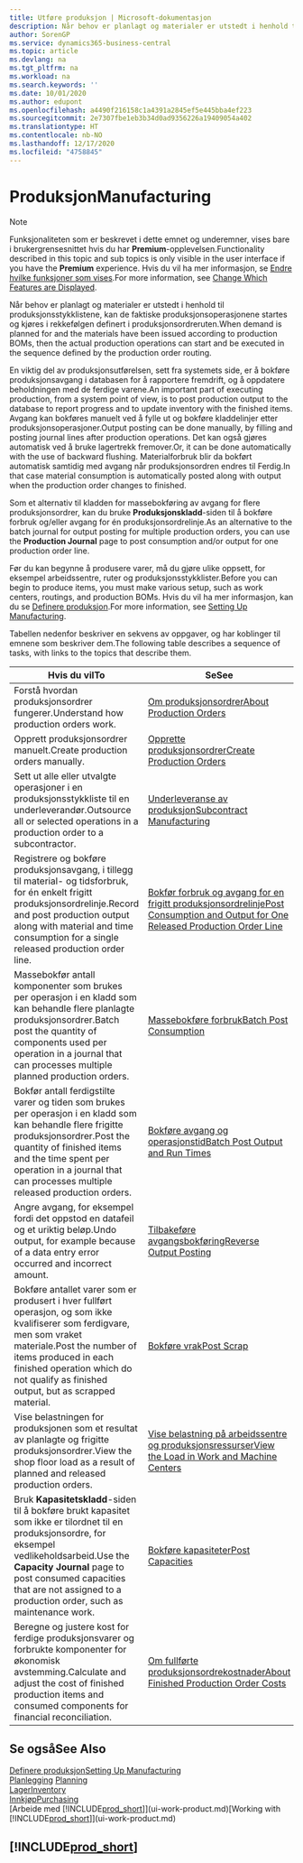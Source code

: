 ```yaml
---
title: Utføre produksjon | Microsoft-dokumentasjon
description: Når behov er planlagt og materialer er utstedt i henhold til produksjonsstykklistene, kan de faktiske produksjonsoperasjonene startes og kjøres i rekkefølgen definert i produksjonsordreruten.
author: SorenGP
ms.service: dynamics365-business-central
ms.topic: article
ms.devlang: na
ms.tgt_pltfrm: na
ms.workload: na
ms.search.keywords: ''
ms.date: 10/01/2020
ms.author: edupont
ms.openlocfilehash: a4490f216158c1a4391a2845ef5e445bba4ef223
ms.sourcegitcommit: 2e7307fbe1eb3b34d0ad9356226a19409054a402
ms.translationtype: HT
ms.contentlocale: nb-NO
ms.lasthandoff: 12/17/2020
ms.locfileid: "4758845"
---
```

# <a name="manufacturing"></a><span data-ttu-id="12a15-103">Produksjon</span><span class="sxs-lookup"><span data-stu-id="12a15-103">Manufacturing</span></span>
> [!NOTE]
> <span data-ttu-id="12a15-104">Funksjonaliteten som er beskrevet i dette emnet og underemner, vises bare i brukergrensesnittet hvis du har **Premium**-opplevelsen.</span><span class="sxs-lookup"><span data-stu-id="12a15-104">Functionality described in this topic and sub topics is only visible in the user interface if you have the **Premium** experience.</span></span> <span data-ttu-id="12a15-105">Hvis du vil ha mer informasjon, se [Endre hvilke funksjoner som vises](ui-experiences.md).</span><span class="sxs-lookup"><span data-stu-id="12a15-105">For more information, see [Change Which Features are Displayed](ui-experiences.md).</span></span>

<span data-ttu-id="12a15-106">Når behov er planlagt og materialer er utstedt i henhold til produksjonsstykklistene, kan de faktiske produksjonsoperasjonene startes og kjøres i rekkefølgen definert i produksjonsordreruten.</span><span class="sxs-lookup"><span data-stu-id="12a15-106">When demand is planned for and the materials have been issued according to production BOMs, then the actual production operations can start and be executed in the sequence defined by the production order routing.</span></span>  

<span data-ttu-id="12a15-107">En viktig del av produksjonsutførelsen, sett fra systemets side, er å bokføre produksjonsavgang i databasen for å rapportere fremdrift, og å oppdatere beholdningen med de ferdige varene.</span><span class="sxs-lookup"><span data-stu-id="12a15-107">An important part of executing production, from a system point of view, is to post production output to the database to report progress and to update inventory with the finished items.</span></span> <span data-ttu-id="12a15-108">Avgang kan bokføres manuelt ved å fylle ut og bokføre kladdelinjer etter produksjonsoperasjoner.</span><span class="sxs-lookup"><span data-stu-id="12a15-108">Output posting can be done manually, by filling and posting journal lines after production operations.</span></span> <span data-ttu-id="12a15-109">Det kan også gjøres automatisk ved å bruke lagertrekk fremover.</span><span class="sxs-lookup"><span data-stu-id="12a15-109">Or, it can be done automatically with the use of backward flushing.</span></span> <span data-ttu-id="12a15-110">Materialforbruk blir da bokført automatisk samtidig med avgang når produksjonsordren endres til Ferdig.</span><span class="sxs-lookup"><span data-stu-id="12a15-110">In that case material consumption is automatically posted along with output when the production order changes to finished.</span></span>  

<span data-ttu-id="12a15-111">Som et alternativ til kladden for massebokføring av avgang for flere produksjonsordrer, kan du bruke **Produksjonskladd**-siden til å bokføre forbruk og/eller avgang for én produksjonsordrelinje.</span><span class="sxs-lookup"><span data-stu-id="12a15-111">As an alternative to the batch journal for output posting for multiple production orders, you can use the **Production Journal** page to post consumption and/or output for one production order line.</span></span>

<span data-ttu-id="12a15-112">Før du kan begynne å produsere varer, må du gjøre ulike oppsett, for eksempel arbeidssentre, ruter og produksjonsstykklister.</span><span class="sxs-lookup"><span data-stu-id="12a15-112">Before you can begin to produce items, you must make various setup, such as work centers, routings, and production BOMs.</span></span> <span data-ttu-id="12a15-113">Hvis du vil ha mer informasjon, kan du se [Definere produksjon](production-configure-production-processes.md).</span><span class="sxs-lookup"><span data-stu-id="12a15-113">For more information, see [Setting Up Manufacturing](production-configure-production-processes.md).</span></span>

<span data-ttu-id="12a15-114">Tabellen nedenfor beskriver en sekvens av oppgaver, og har koblinger til emnene som beskriver dem.</span><span class="sxs-lookup"><span data-stu-id="12a15-114">The following table describes a sequence of tasks, with links to the topics that describe them.</span></span>   

|<span data-ttu-id="12a15-115">**Hvis du vil**</span><span class="sxs-lookup"><span data-stu-id="12a15-115">**To**</span></span>|<span data-ttu-id="12a15-116">**Se**</span><span class="sxs-lookup"><span data-stu-id="12a15-116">**See**</span></span>|  
|------------|-------------|  
|<span data-ttu-id="12a15-117">Forstå hvordan produksjonsordrer fungerer.</span><span class="sxs-lookup"><span data-stu-id="12a15-117">Understand how production orders work.</span></span>|[<span data-ttu-id="12a15-118">Om produksjonsordrer</span><span class="sxs-lookup"><span data-stu-id="12a15-118">About Production Orders</span></span>](production-about-production-orders.md)|
|<span data-ttu-id="12a15-119">Opprett produksjonsordrer manuelt.</span><span class="sxs-lookup"><span data-stu-id="12a15-119">Create production orders manually.</span></span>|[<span data-ttu-id="12a15-120">Opprette produksjonsordrer</span><span class="sxs-lookup"><span data-stu-id="12a15-120">Create Production Orders</span></span>](production-how-to-create-production-orders.md)|
|<span data-ttu-id="12a15-121">Sett ut alle eller utvalgte operasjoner i en produksjonsstykkliste til en underleverandør.</span><span class="sxs-lookup"><span data-stu-id="12a15-121">Outsource all or selected operations in a production order to a subcontractor.</span></span>|[<span data-ttu-id="12a15-122">Underleveranse av produksjon</span><span class="sxs-lookup"><span data-stu-id="12a15-122">Subcontract Manufacturing</span></span>](production-how-to-subcontract-manufacturing.md)|
|<span data-ttu-id="12a15-123">Registrere og bokføre produksjonsavgang, i tillegg til material- og tidsforbruk, for én enkelt frigitt produksjonsordrelinje.</span><span class="sxs-lookup"><span data-stu-id="12a15-123">Record and post production output along with material and time consumption for a single released production order line.</span></span>|[<span data-ttu-id="12a15-124">Bokfør forbruk og avgang for en frigitt produksjonsordrelinje</span><span class="sxs-lookup"><span data-stu-id="12a15-124">Post Consumption and Output for One Released Production Order Line</span></span>](production-how-to-register-consumption-and-output.md)|  
|<span data-ttu-id="12a15-125">Massebokfør antall komponenter som brukes per operasjon i en kladd som kan behandle flere planlagte produksjonsordrer.</span><span class="sxs-lookup"><span data-stu-id="12a15-125">Batch post the quantity of components used per operation in a journal that can processes multiple planned production orders.</span></span>|[<span data-ttu-id="12a15-126">Massebokføre forbruk</span><span class="sxs-lookup"><span data-stu-id="12a15-126">Batch Post Consumption</span></span>](production-how-to-post-consumption.md)|
|<span data-ttu-id="12a15-127">Bokfør antall ferdigstilte varer og tiden som brukes per operasjon i en kladd som kan behandle flere frigitte produksjonsordrer.</span><span class="sxs-lookup"><span data-stu-id="12a15-127">Post the quantity of finished items and the time spent per operation in a journal that can processes multiple released production orders.</span></span>|[<span data-ttu-id="12a15-128">Bokføre avgang og operasjonstid</span><span class="sxs-lookup"><span data-stu-id="12a15-128">Batch Post Output and Run Times</span></span>](production-how-to-post-output-quantity.md)|
|<span data-ttu-id="12a15-129">Angre avgang, for eksempel fordi det oppstod en datafeil og et uriktig beløp.</span><span class="sxs-lookup"><span data-stu-id="12a15-129">Undo output, for example because of a data entry error occurred and incorrect amount.</span></span>  |[<span data-ttu-id="12a15-130">Tilbakeføre avgangsbokføring</span><span class="sxs-lookup"><span data-stu-id="12a15-130">Reverse Output Posting</span></span>](production-how-to-reverse-output-posting.md)|  
|<span data-ttu-id="12a15-131">Bokføre antallet varer som er produsert i hver fullført operasjon, og som ikke kvalifiserer som ferdigvare, men som vraket materiale.</span><span class="sxs-lookup"><span data-stu-id="12a15-131">Post the number of items produced in each finished operation which do not qualify as finished output, but as scrapped material.</span></span>|[<span data-ttu-id="12a15-132">Bokføre vrak</span><span class="sxs-lookup"><span data-stu-id="12a15-132">Post Scrap</span></span>](production-how-to-post-scrap.md)|
|<span data-ttu-id="12a15-133">Vise belastningen for produksjonen som et resultat av planlagte og frigitte produksjonsordrer.</span><span class="sxs-lookup"><span data-stu-id="12a15-133">View the shop floor load as a result of planned and released production orders.</span></span>|[<span data-ttu-id="12a15-134">Vise belastning på arbeidssentre og produksjonsressurser</span><span class="sxs-lookup"><span data-stu-id="12a15-134">View the Load in Work and Machine Centers</span></span>](production-how-to-view-the-load-on-work-centers.md)|      
|<span data-ttu-id="12a15-135">Bruk **Kapasitetskladd**-siden til å bokføre brukt kapasitet som ikke er tilordnet til en produksjonsordre, for eksempel vedlikeholdsarbeid.</span><span class="sxs-lookup"><span data-stu-id="12a15-135">Use the **Capacity Journal** page to post consumed capacities that are not assigned to a production order, such as maintenance work.</span></span>|[<span data-ttu-id="12a15-136">Bokføre kapasiteter</span><span class="sxs-lookup"><span data-stu-id="12a15-136">Post Capacities</span></span>](production-how-to-post-capacities.md)|  
|<span data-ttu-id="12a15-137">Beregne og justere kost for ferdige produksjonsvarer og forbrukte komponenter for økonomisk avstemming.</span><span class="sxs-lookup"><span data-stu-id="12a15-137">Calculate and adjust the cost of finished production items and consumed components for financial reconciliation.</span></span>|[<span data-ttu-id="12a15-138">Om fullførte produksjonsordrekostnader</span><span class="sxs-lookup"><span data-stu-id="12a15-138">About Finished Production Order Costs</span></span>](finance-about-finished-production-order-costs.md)|  

## <a name="see-also"></a><span data-ttu-id="12a15-139">Se også</span><span class="sxs-lookup"><span data-stu-id="12a15-139">See Also</span></span>  
[<span data-ttu-id="12a15-140">Definere produksjon</span><span class="sxs-lookup"><span data-stu-id="12a15-140">Setting Up Manufacturing</span></span>](production-configure-production-processes.md)  
<span data-ttu-id="12a15-141">[Planlegging](production-planning.md)    </span><span class="sxs-lookup"><span data-stu-id="12a15-141">[Planning](production-planning.md)    </span></span>  
[<span data-ttu-id="12a15-142">Lager</span><span class="sxs-lookup"><span data-stu-id="12a15-142">Inventory</span></span>](inventory-manage-inventory.md)  
[<span data-ttu-id="12a15-143">Innkjøp</span><span class="sxs-lookup"><span data-stu-id="12a15-143">Purchasing</span></span>](purchasing-manage-purchasing.md)  
<span data-ttu-id="12a15-144">[Arbeide med [!INCLUDE[prod_short](includes/prod_short.md)]](ui-work-product.md)</span><span class="sxs-lookup"><span data-stu-id="12a15-144">[Working with [!INCLUDE[prod_short](includes/prod_short.md)]](ui-work-product.md)</span></span>

## [!INCLUDE[prod_short](includes/free_trial_md.md)]  
